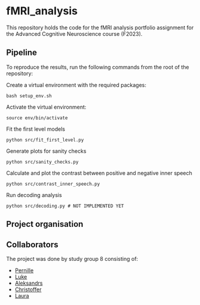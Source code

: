 # fMRI_analysis
This repository holds the code for the fMRI analysis portfolio assignment for the Advanced Cognitive Neuroscience course (F2023). 



## Pipeline
To reproduce the results, run the following commands from the root of the repository:

Create a virtual environment with the required packages:
```
bash setup_env.sh
```

Activate the virtual environment:
```
source env/bin/activate
```

Fit the first level models
```
python src/fit_first_level.py
```

Generate plots for sanity checks
```
python src/sanity_checks.py
```

Calculate and plot the contrast between positive and negative inner speech
```
python src/contrast_inner_speech.py
```

Run decoding analysis
```
python src/decoding.py # NOT IMPLEMENTED YET
```

## Project organisation

## Collaborators
The project was done by study group 8 consisting of:
- [Pernille](https://github.com/PernilleBrams)
- [Luke](https://github.com/zeyus)
- [Aleksandrs](https://github.com/sashapustota)
- [Christoffer](https://github.com/clandberger)
- [Laura](https://github.com/laurabpaulsen)